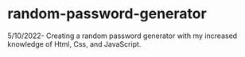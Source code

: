 # random-password-generator

5/10/2022- Creating a random password generator with my increased knowledge of Html, Css, and JavaScript.